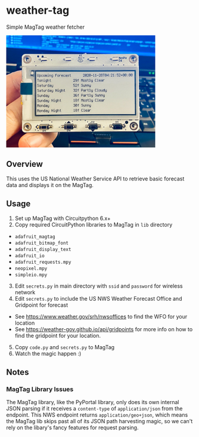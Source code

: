 # weather-tag

Simple MagTag weather fetcher

<img width=400 src="./weather-tag.jpg">

## Overview

This uses the US National Weather Service API to retrieve basic forecast data and displays it on the MagTag.

## Usage

1. Set up MagTag with Circuitpython 6.x+
2. Copy required CircuitPython libraries to MagTag in `lib` directory
  * `adafruit_magtag`
  * `adafruit_bitmap_font`
  * `adafruit_display_text`
  * `adafruit_io`
  * `adafruit_requests.mpy`
  * `neopixel.mpy`
  * `simpleio.mpy`
3. Edit `secrets.py` in main directory with `ssid` and `password` for wireless network
4. Edit `secrets.py` to include the US NWS Weather Forecast Office and Gridpoint for forecast
  * See https://www.weather.gov/srh/nwsoffices to find the WFO for your location
  * See https://weather-gov.github.io/api/gridpoints for more info on how to find the gridpoint for your location.
5. Copy `code.py` and `secrets.py` to MagTag
6. Watch the magic happen :)

## Notes

### MagTag Library Issues

The MagTag library, like the PyPortal library, only does its own internal JSON parsing if it receives a `content-type` of `application/json` from the endpoint. This NWS endpoint returns `application/geo+json`, which means the MagTag lib skips past all of its JSON path harvesting magic, so we can't rely on the libary's fancy features for request parsing.
